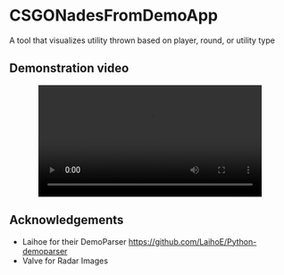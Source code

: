 # CSGONadesFromDemoApp
 A tool that visualizes utility thrown based on player, round, or utility type


## Demonstration video
<div align="center">
  <video src="https://github.com/rabilmomin/CSGONadesFromDemoApp/assets/43860323/d4a762ee-f490-4208-9da3-89f16fc6ca9c" width="400" />
</div>

## Acknowledgements
- Laihoe for their DemoParser https://github.com/LaihoE/Python-demoparser
- Valve for Radar Images
